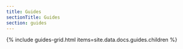 ```yaml
---
title: Guides
sectionTitle: Guides
section: guides
---
```


{% include guides-grid.html items=site.data.docs.guides.children %}
